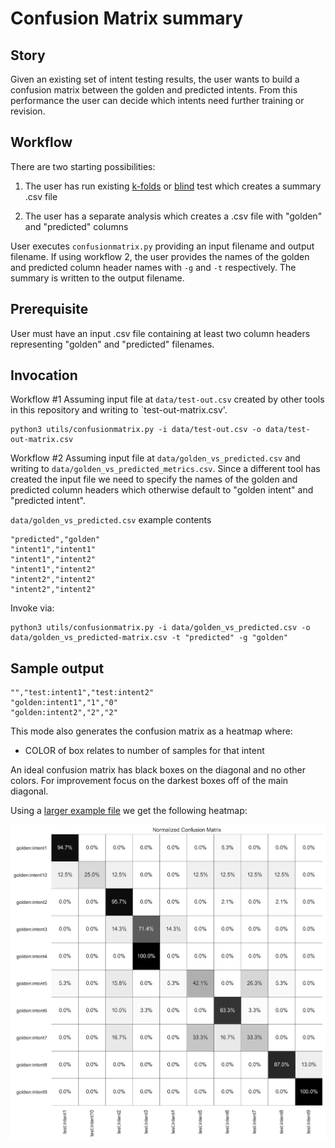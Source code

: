 # Confusion Matrix summary

## Story
Given an existing set of intent testing results, the user wants to build a confusion matrix between the golden and predicted intents.  From this performance the user can decide which intents need further training or revision.

## Workflow
There are two starting possibilities:

1) The user has run existing [k-folds](kfold.md) or [blind](blind.md) test which creates a summary .csv file

2) The user has a separate analysis which creates a .csv file with "golden" and "predicted" columns

User executes `confusionmatrix.py` providing an input filename and output filename.  If using workflow 2, the user provides the names of the golden and predicted column header names with `-g` and `-t` respectively.
The summary is written to the output filename.

## Prerequisite
User must have an input .csv file containing at least two column headers representing "golden" and "predicted" filenames.

## Invocation
Workflow #1
Assuming input file at `data/test-out.csv` created by other tools in this repository and writing to `test-out-matrix.csv'.

```
python3 utils/confusionmatrix.py -i data/test-out.csv -o data/test-out-matrix.csv
```

Workflow #2
Assuming input file at `data/golden_vs_predicted.csv` and writing to `data/golden_vs_predicted_metrics.csv`.  Since a different tool has created the input file we need to specify the names of the golden and predicted column headers which otherwise default to "golden intent" and "predicted intent".


`data/golden_vs_predicted.csv` example contents

```
"predicted","golden"
"intent1","intent1"
"intent1","intent2"
"intent1","intent2"
"intent2","intent2"
"intent2","intent2"
```

Invoke via:
```
python3 utils/confusionmatrix.py -i data/golden_vs_predicted.csv -o data/golden_vs_predicted-matrix.csv -t "predicted" -g "golden"
```

## Sample output
```
"","test:intent1","test:intent2"
"golden:intent1","1","0"
"golden:intent2","2","2"
```

This mode also generates the confusion matrix as a heatmap where:
* COLOR of box relates to number of samples for that intent

An ideal confusion matrix has black boxes on the diagonal and no other colors.  For improvement focus on the darkest boxes off of the main diagonal.

Using a [larger example file](../resources/example-kfold-test-out-union.csv) we get the following heatmap:

![Example heatmap](../resources/example-kfold-test-out-union-confusion.png)
